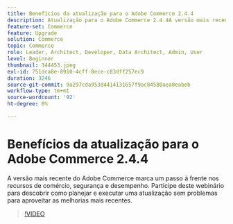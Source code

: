 ```yaml
---
title: Benefícios da atualização para o Adobe Commerce 2.4.4
description: Atualização para o Adobe Commerce 2.4.4A versão mais recente do Adobe Commerce marca um passo à frente nos recursos de comércio, segurança e desempenho. Participe deste webinário para descobrir como planejar e executar uma atualização sem problemas para aproveitar as melhorias mais recentes.
feature-set: Commerce
feature: Upgrade
solution: Commerce
topic: Commerce
role: Leader, Architect, Developer, Data Architect, Admin, User
level: Beginner
thumbnail: 344453.jpeg
exl-id: 751dca8e-8910-4cff-8ece-c83dff257ec9
duration: 3246
source-git-commit: 9a297cda953d4414131657f9ac84580aea0eabeb
workflow-type: tm+mt
source-wordcount: '92'
ht-degree: 0%

---
```


# Benefícios da atualização para o Adobe Commerce 2.4.4

A versão mais recente do Adobe Commerce marca um passo à frente nos recursos de comércio, segurança e desempenho. Participe deste webinário para descobrir como planejar e executar uma atualização sem problemas para aproveitar as melhorias mais recentes.

>[!VIDEO](https://video.tv.adobe.com/v/344453/?quality=12&learn=on)
